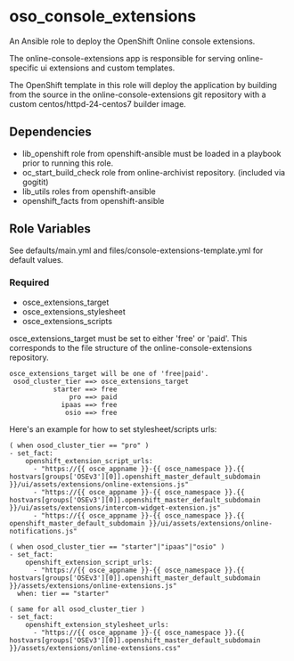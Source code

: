 # oso_console_extensions

An Ansible role to deploy the OpenShift Online console extensions.

The online-console-extensions app is responsible for serving online-specific
ui extensions and custom templates.

The OpenShift template in this role will deploy the application by building from
the source in the online-console-extensions git repository with a custom 
centos/httpd-24-centos7 builder image.

## Dependencies

- lib_openshift role from openshift-ansible must be loaded in a playbook prior to running this role.
- oc_start_build_check role from online-archivist repository. (included via gogitit)
- lib_utils roles from openshift-ansible
- openshift_facts from openshift-ansible

## Role Variables

See defaults/main.yml and files/console-extensions-template.yml for default values.

### Required

- osce_extensions_target
- osce_extensions_stylesheet
- osce_extensions_scripts

osce_extensions_target must be set to either 'free' or 'paid'.  This corresponds to 
the file structure of the online-console-extensions repository.
```
osce_extensions_target will be one of 'free|paid'.
 osod_cluster_tier ==> osce_extensions_target
           starter ==> free
               pro ==> paid 
             ipaas ==> free
              osio ==> free
```

Here's an example for how to set stylesheet/scripts urls:
```
( when osod_cluster_tier == "pro" )
- set_fact:
    openshift_extension_script_urls:
      - "https://{{ osce_appname }}-{{ osce_namespace }}.{{ hostvars[groups['OSEv3'][0]].openshift_master_default_subdomain }}/ui/assets/extensions/online-extensions.js"
      - "https://{{ osce_appname }}-{{ osce_namespace }}.{{ hostvars[groups['OSEv3'][0]].openshift_master_default_subdomain }}/ui/assets/extensions/intercom-widget-extension.js"
      - "https://{{ osce_appname }}-{{ osce_namespace }}.{{ openshift_master_default_subdomain }}/ui/assets/extensions/online-notifications.js"

( when osod_cluster_tier == "starter"|"ipaas"|"osio" )
- set_fact:
    openshift_extension_script_urls:
      - "https://{{ osce_appname }}-{{ osce_namespace }}.{{ hostvars[groups['OSEv3'][0]].openshift_master_default_subdomain }}/assets/extensions/online-extensions.js"
  when: tier == "starter"

( same for all osod_cluster_tier )
- set_fact:
    openshift_extension_stylesheet_urls:
      - "https://{{ osce_appname }}-{{ osce_namespace }}.{{ hostvars[groups['OSEv3'][0]].openshift_master_default_subdomain }}/assets/extensions/online-extensions.css"

```


